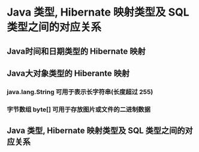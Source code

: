 # Java 类型, Hibernate 映射类型及 SQL 类型之间的对应关系 

## Java时间和日期类型的 Hibernate 映射

### 

## Java大对象类型的 Hiberante 映射

### 

### java.lang.String 可用于表示长字符串(长度超过 255)

### 字节数组 byte[] 可用于存放图片或文件的二进制数据

## Java 类型, Hibernate 映射类型及 SQL 类型之间的对应关系 

### 

### 

